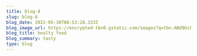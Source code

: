 ```yaml
---
title: blog-8
slug: blog-8
blog_date: 2022-05-30T08:53:28.333Z
blog_image_url: https://encrypted-tbn0.gstatic.com/images?q=tbn:ANd9GcRq5FPrWCj217lIU_kDAB6w9-iAM9-XEwyJUA&usqp=CAU
blog_title: healty food
blog_summary: tasty
type: blog
---
```

